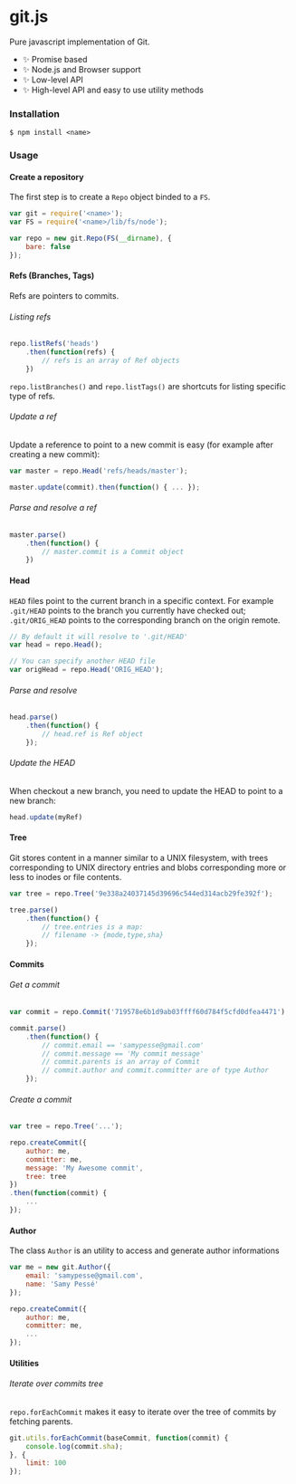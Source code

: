 # git.js

Pure javascript implementation of Git.

- ✨ Promise based
- ✨ Node.js and Browser support
- ✨ Low-level API
- ✨ High-level API and easy to use utility methods

### Installation

```
$ npm install <name>
```

### Usage

#### Create a repository

The first step is to create a `Repo` object binded to a `FS`.

```js
var git = require('<name>');
var FS = require('<name>/lib/fs/node');

var repo = new git.Repo(FS(__dirname), {
    bare: false
});
```

#### Refs (Branches, Tags)

Refs are pointers to commits.

###### Listing refs

```js
repo.listRefs('heads')
    .then(function(refs) {
        // refs is an array of Ref objects
    })
```

`repo.listBranches()` and `repo.listTags()` are shortcuts for listing specific type of refs.

###### Update a ref

Update a reference to point to a new commit is easy (for example after creating a new commit):

```js
var master = repo.Head('refs/heads/master');

master.update(commit).then(function() { ... });
```

###### Parse and resolve a ref

```js
master.parse()
    .then(function() {
        // master.commit is a Commit object
    })
```

#### Head

`HEAD` files point to the current branch in a specific context. For example `.git/HEAD` points to the branch you currently have checked out; `.git/ORIG_HEAD` points to the corresponding branch on the origin remote.

```js
// By default it will resolve to '.git/HEAD'
var head = repo.Head();

// You can specify another HEAD file
var origHead = repo.Head('ORIG_HEAD');
```

###### Parse and resolve

```js
head.parse()
    .then(function() {
        // head.ref is Ref object
    });
```

###### Update the HEAD

When checkout a new branch, you need to update the HEAD to point to a new branch:

```js
head.update(myRef)
```

#### Tree

Git stores content in a manner similar to a UNIX filesystem, with trees corresponding to UNIX directory entries and blobs corresponding more or less to inodes or file contents.

```js
var tree = repo.Tree('9e338a24037145d39696c544ed314acb29fe392f');

tree.parse()
    .then(function() {
        // tree.entries is a map:
        // filename -> {mode,type,sha}
    });
```

#### Commits

###### Get a commit

```js
var commit = repo.Commit('719578e6b1d9ab03ffff60d784f5cfd0dfea4471')

commit.parse()
    .then(function() {
        // commit.email == 'samypesse@gmail.com'
        // commit.message == 'My commit message'
        // commit.parents is an array of Commit
        // commit.author and commit.committer are of type Author
    });
```

###### Create a commit

```js
var tree = repo.Tree('...');

repo.createCommit({
    author: me,
    committer: me,
    message: 'My Awesome commit',
    tree: tree
})
.then(function(commit) {
    ...
});
```

#### Author

The class `Author` is an utility to access and generate author informations

```js
var me = new git.Author({
    email: 'samypesse@gmail.com',
    name: 'Samy Pessé'
});

repo.createCommit({
    author: me,
    committer: me,
    ...
});
```

#### Utilities

###### Iterate over commits tree

`repo.forEachCommit` makes it easy to iterate over the tree of commits by fetching parents.

```js
git.utils.forEachCommit(baseCommit, function(commit) {
    console.log(commit.sha);
}, {
    limit: 100
});
```

